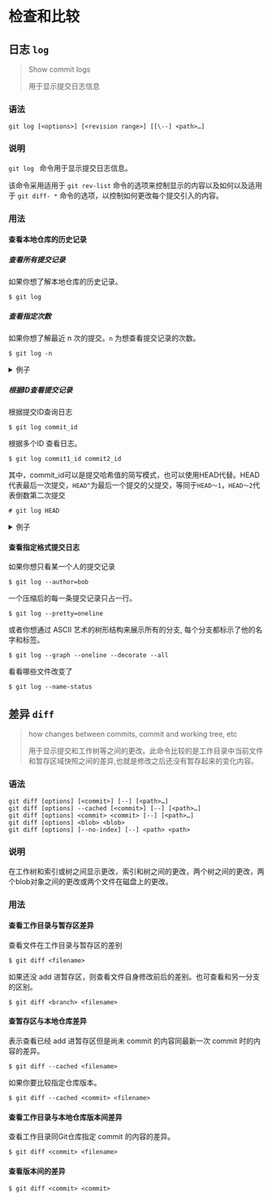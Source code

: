 # 检查和比较

## 日志 `log`

> Show commit logs
>
> 用于显示提交日志信息

### 语法

```
git log [<options>] [<revision range>] [[\--] <path>…]
```

### 说明

`git log ` 命令用于显示提交日志信息。

该命令采用适用于 `git rev-list` 命令的选项来控制显示的内容以及如何以及适用于 `git diff- *` 命令的选项，以控制如何更改每个提交引入的内容。

### 用法

#### 查看本地仓库的历史记录

##### 查看所有提交记录

如果你想了解本地仓库的历史记录。

```
$ git log
```

##### 查看指定次数

如果你想了解最近 n 次的提交。`n` 为想查看提交记录的次数。

```
$ git log -n
```

<details>

<summary>例子</summary>

查看最近三次的提交记录

```
$ git log -3
```

</details>

##### 根据ID查看提交记录

根据提交ID查询日志

```
$ git log commit_id
```

根据多个ID 查看日志。

```
$ git log commit1_id commit2_id
```

其中，commit_id可以是提交哈希值的简写模式，也可以使用HEAD代替。HEAD代表最后一次提交，`HEAD^`为最后一个提交的父提交，等同于`HEAD～1`，`HEAD～2`代表倒数第二次提交

```
# git log HEAD
```

<details>

<summary>例子</summary>

```
$ git log c5f8a258babf5eec54edc794ff980d8340396592
```

</details>

#### 查看指定格式提交日志

如果你想只看某一个人的提交记录

```
$ git log --author=bob
```

一个压缩后的每一条提交记录只占一行。

```
$ git log --pretty=oneline
```

或者你想通过 ASCII 艺术的树形结构来展示所有的分支, 每个分支都标示了他的名字和标签。

```
$ git log --graph --oneline --decorate --all
```

看看哪些文件改变了

```
$ git log --name-status
```

## 差异 `diff`

> how changes between commits, commit and working tree, etc
>
> 用于显示提交和工作树等之间的更改。此命令比较的是工作目录中当前文件和暂存区域快照之间的差异,也就是修改之后还没有暂存起来的变化内容。

### 语法

```
git diff [options] [<commit>] [--] [<path>…]
git diff [options] --cached [<commit>] [--] [<path>…]
git diff [options] <commit> <commit> [--] [<path>…]
git diff [options] <blob> <blob>
git diff [options] [--no-index] [--] <path> <path>
```

### 说明

在工作树和索引或树之间显示更改，索引和树之间的更改，两个树之间的更改，两个blob对象之间的更改或两个文件在磁盘上的更改。

### 用法

#### 查看工作目录与暂存区差异

查看文件在工作目录与暂存区的差别

```
$ git diff <filename>
```

如果还没 add 进暂存区，则查看文件自身修改前后的差别。也可查看和另一分支的区别。

```
$ git diff <branch> <filename>
```

#### 查暂存区与本地仓库差异

表示查看已经 add 进暂存区但是尚未 commit 的内容同最新一次 commit 时的内容的差异。

```
$ git diff --cached <filename>
```

如果你要比较指定仓库版本。

```
$ git diff --cached <commit> <filename>
```

#### 查看工作目录与本地仓库版本间差异

查看工作目录同Git仓库指定 commit 的内容的差异。

```
$ git diff <commit> <filename>
```

#### 查看版本间的差异

```
$ git diff <commit> <commit>
```
